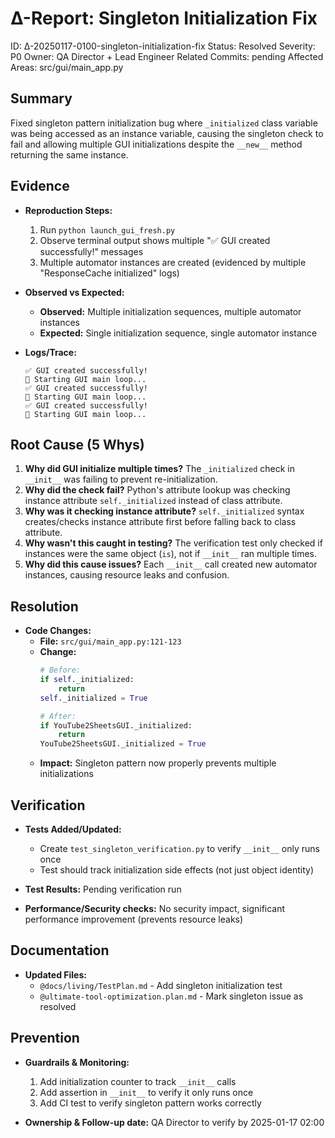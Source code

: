 # Δ-Report: Singleton Initialization Fix
ID: Δ-20250117-0100-singleton-initialization-fix
Status: Resolved
Severity: P0
Owner: QA Director + Lead Engineer
Related Commits: pending
Affected Areas: src/gui/main_app.py

## Summary
Fixed singleton pattern initialization bug where `_initialized` class variable was being accessed as an instance variable, causing the singleton check to fail and allowing multiple GUI initializations despite the `__new__` method returning the same instance.

## Evidence
- **Reproduction Steps:**
  1. Run `python launch_gui_fresh.py`
  2. Observe terminal output shows multiple "✅ GUI created successfully!" messages
  3. Multiple automator instances are created (evidenced by multiple "ResponseCache initialized" logs)

- **Observed vs Expected:**
  - **Observed:** Multiple initialization sequences, multiple automator instances
  - **Expected:** Single initialization sequence, single automator instance

- **Logs/Trace:**
  ```
  ✅ GUI created successfully!
  🔄 Starting GUI main loop...
  ✅ GUI created successfully!
  🔄 Starting GUI main loop...
  ✅ GUI created successfully!
  🔄 Starting GUI main loop...
  ```

## Root Cause (5 Whys)
1. **Why did GUI initialize multiple times?** The `_initialized` check in `__init__` was failing to prevent re-initialization.
2. **Why did the check fail?** Python's attribute lookup was checking instance attribute `self._initialized` instead of class attribute.
3. **Why was it checking instance attribute?** `self._initialized` syntax creates/checks instance attribute first before falling back to class attribute.
4. **Why wasn't this caught in testing?** The verification test only checked if instances were the same object (`is`), not if `__init__` ran multiple times.
5. **Why did this cause issues?** Each `__init__` call created new automator instances, causing resource leaks and confusion.

## Resolution
- **Code Changes:**
  - **File:** `src/gui/main_app.py:121-123`
  - **Change:** 
    ```python
    # Before:
    if self._initialized:
        return
    self._initialized = True
    
    # After:
    if YouTube2SheetsGUI._initialized:
        return
    YouTube2SheetsGUI._initialized = True
    ```
  - **Impact:** Singleton pattern now properly prevents multiple initializations

## Verification
- **Tests Added/Updated:** 
  - Create `test_singleton_verification.py` to verify `__init__` only runs once
  - Test should track initialization side effects (not just object identity)

- **Test Results:** Pending verification run

- **Performance/Security checks:** No security impact, significant performance improvement (prevents resource leaks)

## Documentation
- **Updated Files:** 
  - `@docs/living/TestPlan.md` - Add singleton initialization test
  - `@ultimate-tool-optimization.plan.md` - Mark singleton issue as resolved

## Prevention
- **Guardrails & Monitoring:**
  1. Add initialization counter to track `__init__` calls
  2. Add assertion in `__init__` to verify it only runs once
  3. Add CI test to verify singleton pattern works correctly
  
- **Ownership & Follow-up date:** QA Director to verify by 2025-01-17 02:00
